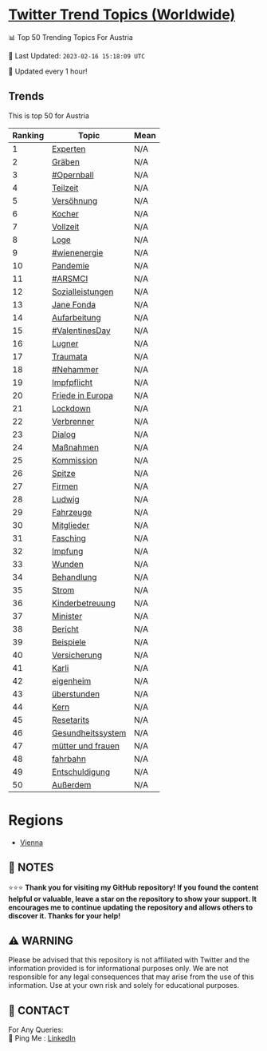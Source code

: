 [Twitter Trend Topics (Worldwide)](https://github.com/ErcinDedeoglu/Twitter-Trend-Topics)
==========


📊 Top 50 Trending Topics For Austria

📆 Last Updated: `2023-02-16 15:18:09 UTC`

🔧 Updated every 1 hour!


## Trends

This is top 50 for Austria

| Ranking | Topic | Mean |
| ------- | ------------ | ------------ |
| 1 | [Experten](http://twitter.com/search?q=Experten) | N/A |
| 2 | [Gräben](http://twitter.com/search?q=Gr%c3%a4ben) | N/A |
| 3 | [#Opernball](http://twitter.com/search?q=%23Opernball) | N/A |
| 4 | [Teilzeit](http://twitter.com/search?q=Teilzeit) | N/A |
| 5 | [Versöhnung](http://twitter.com/search?q=Vers%c3%b6hnung) | N/A |
| 6 | [Kocher](http://twitter.com/search?q=Kocher) | N/A |
| 7 | [Vollzeit](http://twitter.com/search?q=Vollzeit) | N/A |
| 8 | [Loge](http://twitter.com/search?q=Loge) | N/A |
| 9 | [#wienenergie](http://twitter.com/search?q=%23wienenergie) | N/A |
| 10 | [Pandemie](http://twitter.com/search?q=Pandemie) | N/A |
| 11 | [#ARSMCI](http://twitter.com/search?q=%23ARSMCI) | N/A |
| 12 | [Sozialleistungen](http://twitter.com/search?q=Sozialleistungen) | N/A |
| 13 | [Jane Fonda](http://twitter.com/search?q=Jane+Fonda) | N/A |
| 14 | [Aufarbeitung](http://twitter.com/search?q=Aufarbeitung) | N/A |
| 15 | [#ValentinesDay](http://twitter.com/search?q=%23ValentinesDay) | N/A |
| 16 | [Lugner](http://twitter.com/search?q=Lugner) | N/A |
| 17 | [Traumata](http://twitter.com/search?q=Traumata) | N/A |
| 18 | [#Nehammer](http://twitter.com/search?q=%23Nehammer) | N/A |
| 19 | [Impfpflicht](http://twitter.com/search?q=Impfpflicht) | N/A |
| 20 | [Friede in Europa](http://twitter.com/search?q=Friede+in+Europa) | N/A |
| 21 | [Lockdown](http://twitter.com/search?q=Lockdown) | N/A |
| 22 | [Verbrenner](http://twitter.com/search?q=Verbrenner) | N/A |
| 23 | [Dialog](http://twitter.com/search?q=Dialog) | N/A |
| 24 | [Maßnahmen](http://twitter.com/search?q=Ma%c3%9fnahmen) | N/A |
| 25 | [Kommission](http://twitter.com/search?q=Kommission) | N/A |
| 26 | [Spitze](http://twitter.com/search?q=Spitze) | N/A |
| 27 | [Firmen](http://twitter.com/search?q=Firmen) | N/A |
| 28 | [Ludwig](http://twitter.com/search?q=Ludwig) | N/A |
| 29 | [Fahrzeuge](http://twitter.com/search?q=Fahrzeuge) | N/A |
| 30 | [Mitglieder](http://twitter.com/search?q=Mitglieder) | N/A |
| 31 | [Fasching](http://twitter.com/search?q=Fasching) | N/A |
| 32 | [Impfung](http://twitter.com/search?q=Impfung) | N/A |
| 33 | [Wunden](http://twitter.com/search?q=Wunden) | N/A |
| 34 | [Behandlung](http://twitter.com/search?q=Behandlung) | N/A |
| 35 | [Strom](http://twitter.com/search?q=Strom) | N/A |
| 36 | [Kinderbetreuung](http://twitter.com/search?q=Kinderbetreuung) | N/A |
| 37 | [Minister](http://twitter.com/search?q=Minister) | N/A |
| 38 | [Bericht](http://twitter.com/search?q=Bericht) | N/A |
| 39 | [Beispiele](http://twitter.com/search?q=Beispiele) | N/A |
| 40 | [Versicherung](http://twitter.com/search?q=Versicherung) | N/A |
| 41 | [Karli](http://twitter.com/search?q=Karli) | N/A |
| 42 | [eigenheim](http://twitter.com/search?q=eigenheim) | N/A |
| 43 | [überstunden](http://twitter.com/search?q=%c3%bcberstunden) | N/A |
| 44 | [Kern](http://twitter.com/search?q=Kern) | N/A |
| 45 | [Resetarits](http://twitter.com/search?q=Resetarits) | N/A |
| 46 | [Gesundheitssystem](http://twitter.com/search?q=Gesundheitssystem) | N/A |
| 47 | [mütter und frauen](http://twitter.com/search?q=m%c3%bctter+und+frauen) | N/A |
| 48 | [fahrbahn](http://twitter.com/search?q=fahrbahn) | N/A |
| 49 | [Entschuldigung](http://twitter.com/search?q=Entschuldigung) | N/A |
| 50 | [Außerdem](http://twitter.com/search?q=Au%c3%9ferdem) | N/A |



# Regions

* [Vienna](</Austria/Vienna.md>)



## 📝 NOTES

⭐⭐⭐ **Thank you for visiting my GitHub repository! If you found the content helpful or valuable, leave a star on the repository to show your support. It encourages me to continue updating the repository and allows others to discover it. Thanks for your help!**


## ⚠️ WARNING

Please be advised that this repository is not affiliated with Twitter and the information provided is for informational purposes only. We are not responsible for any legal consequences that may arise from the use of this information. Use at your own risk and solely for educational purposes.


## 📨 CONTACT

 For Any Queries:  
            🏓 Ping Me : [LinkedIn](https://www.linkedin.com/in/ercindedeoglu/)
